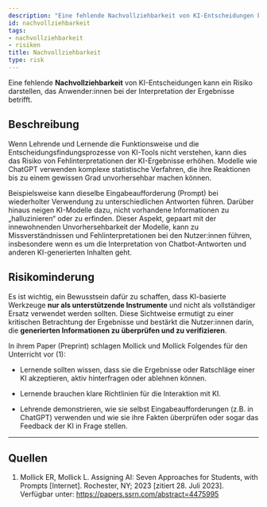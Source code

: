 ```yaml
---
description: "Eine fehlende Nachvollziehbarkeit von KI-Entscheidungen kann ein Risiko darstellen, das Anwender:innen bei der Interpretation der Ergebnisse betrifft."
id: nachvollziehbarkeit
tags:
- nachvollziehbarkeit
- risiken
title: Nachvollziehbarkeit
type: risk
---
```



Eine fehlende **Nachvollziehbarkeit** von KI-Entscheidungen kann ein Risiko darstellen, das Anwender:innen bei der Interpretation der Ergebnisse betrifft.


## Beschreibung

Wenn Lehrende und Lernende die Funktionsweise und die Entscheidungsfindungsprozesse von KI-Tools nicht verstehen, kann dies das Risiko von Fehlinterpretationen der KI-Ergebnisse erhöhen. Modelle wie ChatGPT verwenden komplexe statistische Verfahren, die ihre Reaktionen bis zu einem gewissen Grad unvorhersehbar machen können.

Beispielsweise kann dieselbe Eingabeaufforderung (Prompt) bei wiederholter Verwendung zu unterschiedlichen Antworten führen. Darüber hinaus neigen KI-Modelle dazu, nicht vorhandene Informationen zu „halluzinieren“ oder zu erfinden. Dieser Aspekt, gepaart mit der innewohnenden Unvorhersehbarkeit der Modelle, kann zu Missverständnissen und Fehlinterpretationen bei den Nutzer:innen führen, insbesondere wenn es um die Interpretation von Chatbot-Antworten und anderen KI-generierten Inhalten geht.


## Risikominderung

Es ist wichtig, ein Bewusstsein dafür zu schaffen, dass KI-basierte Werkzeuge **nur als unterstützende Instrumente** und nicht als vollständiger Ersatz verwendet werden sollten. Diese Sichtweise ermutigt zu einer kritischen Betrachtung der Ergebnisse und bestärkt die Nutzer:innen darin, die **generierten Informationen zu überprüfen und zu verifizieren**.

In ihrem Paper (Preprint) schlagen Mollick und Mollick Folgendes für den Unterricht vor (1):

- Lernende sollten wissen, dass sie die Ergebnisse oder Ratschläge einer KI akzeptieren, aktiv hinterfragen oder ablehnen können. 

- Lernende brauchen klare Richtlinien für die Interaktion mit KI.

- Lehrende demonstrieren, wie sie selbst Eingabeaufforderungen (z.B. in ChatGPT) verwenden und wie sie ihre Fakten überprüfen oder sogar das Feedback der KI in Frage stellen. 


---


## Quellen

1.	Mollick ER, Mollick L. Assigning AI: Seven Approaches for Students, with Prompts [Internet]. Rochester, NY; 2023 [zitiert 28. Juli 2023]. Verfügbar unter: https://papers.ssrn.com/abstract=4475995